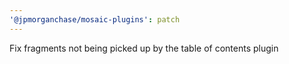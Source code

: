 ```yaml
---
'@jpmorganchase/mosaic-plugins': patch
---
```


Fix fragments not being picked up by the table of contents plugin
